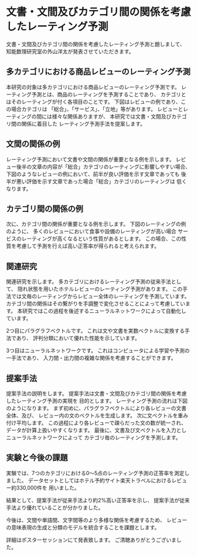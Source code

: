 # 文書・文間及びカテゴリ間の関係を考慮したレーティング予測

文書・文間及びカテゴリ間の関係を考慮したレーティング予測と題しまして、
知能数理研究室の外山洋太が発表させていただきます。


## 多カテゴリにおける商品レビューのレーティング予測

本研究の対象は多カテゴリにおける商品レビューのレーティング予測です。
レーティング予測とは、商品のレーティングを予測することであり、
カテゴリとはそのレーティングが付く各項目のことです。
下図はレビューの例であり、この場合カテゴリは
「総合」、「サービス」、「立地」等があります。
レビューとレーティングの間には様々な関係ありますが、
本研究では文書・文間及びカテゴリ間の関係に着目した
レーティング予測手法を提案します。


## 文間の関係の例

レーティング予測において文書や文間の関係が重要となる例を示します。
レビュー後半の文章の内容が「総合」カテゴリのレーティングに影響しやすい場合、
下図のようなレビューの例において、前半が良い評価を示す文章であっても
後半が悪い評価を示す文章であった場合「総合」カテゴリのレーティングは
低くなります。


## カテゴリ間の関係の例

次に、カテゴリ間の関係が重要となる例を示します。
下図のレーティングの例のように、
多くのレビューにおいて食事や設備のレーティングが高い場合
サービスのレーティングが高くなるという性質があるとします。
この場合、この性質を考慮して予測を行えば高い正答率が得られると考えられます。


<!-- 1m -->

## 関連研究

関連研究を示します。
多カテゴリにおけるレーティング予測の従来手法として、
隠れ状態を用いたホテルレビューのレーティング予測があります。
この手法では文毎のレーティングからレビュー全体のレーティングを予測しています。
カテゴリ間の関係はその繋がりを手調整で変化させることによって考慮しています。
本研究ではこの過程を後述するニューラルネットワークによって自動化しています。

2つ目にパラグラフベクトルです。
これは文や文書を実数ベクトルに変換する手法であり、
評判分類において優れた性能を示しています。

3つ目はニューラルネットワークです。
これはコンピュータによる学習や予測の一手法であり、
入力間・出力間の複雑な関係を考慮することができます。


## 提案手法

提案手法の説明をします。
提案手法は文書・文間及びカテゴリ間の関係を考慮したレーティング予測の実現を
目的とします。
レーティング予測の流れは下図のようになります。
まず初めに、パラグラフベクトルにより各レビューの文書全体、及び、
レビュー内の文のベクトルを生成します。
次に文ベクトルを重み付け平均します。
この過程により各レビューで疎らだった文の数が統一され、
データが計算上扱いやすくなります。
最後に、文書及び文ベクトルを入力としニューラルネットワークによって
カテゴリ毎のレーティングを予測します。


## 実験と今後の課題

実験では、7つのカテゴリにおける0〜5点のレーティング予測の正答率を測定しました。
データセットとしてはホテル予約サイト楽天トラベルにおけるレビュー約330,000件を
用いました。

結果として、提案手法が従来手法より約2%高い正答率を示し、
提案手法が従来手法より優れていることが分かりました。

今後は、文間や単語間、文字間等のより多様な関係を考慮するため、
レビューの意味表現の生成と分類のモデルを統合することを課題とします。

詳細はポスターセッションにて発表致します。
ご清聴ありがとうございました。

<!-- 2m40s -->
